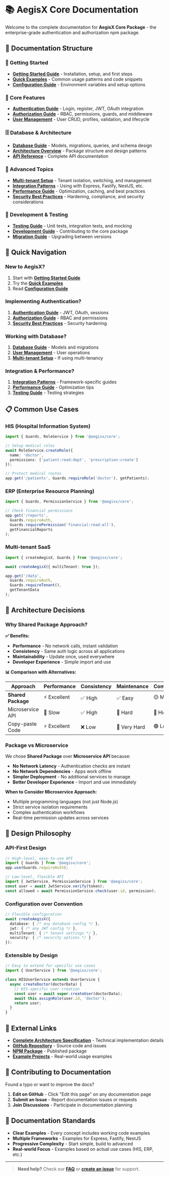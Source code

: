 # 📚 AegisX Core Documentation

Welcome to the complete documentation for **AegisX Core Package** - the enterprise-grade authentication and authorization npm package.

## 📖 **Documentation Structure**

### **🚀 Getting Started**
- **[Getting Started Guide](./getting-started.md)** - Installation, setup, and first steps
- **[Quick Examples](./quick-examples.md)** - Common usage patterns and code snippets
- **[Configuration Guide](./configuration.md)** - Environment variables and setup options

### **🔐 Core Features**
- **[Authentication Guide](./authentication.md)** - Login, register, JWT, OAuth integration
- **[Authorization Guide](./authorization.md)** - RBAC, permissions, guards, and middleware
- **[User Management](./user-management.md)** - User CRUD, profiles, validation, and lifecycle

### **🗄️ Database & Architecture**
- **[Database Guide](./database.md)** - Models, migrations, queries, and schema design
- **[Architecture Overview](./architecture.md)** - Package structure and design patterns
- **[API Reference](./api-reference.md)** - Complete API documentation

### **🏢 Advanced Topics**
- **[Multi-tenant Setup](./multi-tenant.md)** - Tenant isolation, switching, and management
- **[Integration Patterns](./integration.md)** - Using with Express, Fastify, NestJS, etc.
- **[Performance Guide](./performance.md)** - Optimization, caching, and best practices
- **[Security Best Practices](./security.md)** - Hardening, compliance, and security considerations

### **🧪 Development & Testing**
- **[Testing Guide](./testing.md)** - Unit tests, integration tests, and mocking
- **[Development Guide](./development.md)** - Contributing to the core package
- **[Migration Guide](./migration.md)** - Upgrading between versions

## 🎯 **Quick Navigation**

### **New to AegisX?**
1. Start with **[Getting Started Guide](./getting-started.md)**
2. Try the **[Quick Examples](./quick-examples.md)**
3. Read **[Configuration Guide](./configuration.md)**

### **Implementing Authentication?**
1. **[Authentication Guide](./authentication.md)** - JWT, OAuth, sessions
2. **[Authorization Guide](./authorization.md)** - RBAC and permissions
3. **[Security Best Practices](./security.md)** - Security hardening

### **Working with Database?**
1. **[Database Guide](./database.md)** - Models and migrations
2. **[User Management](./user-management.md)** - User operations
3. **[Multi-tenant Setup](./multi-tenant.md)** - If using multi-tenancy

### **Integration & Performance?**
1. **[Integration Patterns](./integration.md)** - Framework-specific guides
2. **[Performance Guide](./performance.md)** - Optimization tips
3. **[Testing Guide](./testing.md)** - Testing strategies

## 📋 **Common Use Cases**

### **HIS (Hospital Information System)**
```typescript
import { Guards, RoleService } from '@aegisx/core';

// Setup medical roles
await RoleService.createRole({
  name: 'doctor',
  permissions: ['patient:read:dept', 'prescription:create']
});

// Protect medical routes
app.get('/patients', Guards.requireRole('doctor'), getPatients);
```

### **ERP (Enterprise Resource Planning)**
```typescript
import { Guards, PermissionService } from '@aegisx/core';

// Check financial permissions
app.get('/reports', 
  Guards.requireAuth,
  Guards.requirePermission('financial:read:all'),
  getFinancialReports
);
```

### **Multi-tenant SaaS**
```typescript
import { createAegisX, Guards } from '@aegisx/core';

await createAegisX({ multiTenant: true });

app.get('/data',
  Guards.requireAuth,
  Guards.requireTenant(),
  getTenantData
);
```

## 🔧 **Architecture Decisions**

### **Why Shared Package Approach?**

**✅ Benefits:**
- **Performance** - No network calls, instant validation
- **Consistency** - Same auth logic across all applications
- **Maintainability** - Update once, used everywhere
- **Developer Experience** - Simple import and use

**📊 Comparison with Alternatives:**

| Approach | Performance | Consistency | Maintenance | Complexity |
|----------|-------------|-------------|-------------|------------|
| **Shared Package** | ⚡ Excellent | ✅ High | ✅ Easy | 🟡 Medium |
| Microservice API | 🐌 Slow | ✅ High | 🔧 Hard | 🔴 High |
| Copy-paste Code | ⚡ Excellent | ❌ Low | 🔴 Very Hard | 🟢 Low |

### **Package vs Microservice**

We chose **Shared Package** over **Microservice API** because:

- **No Network Latency** - Authentication checks are instant
- **No Network Dependencies** - Apps work offline
- **Simpler Deployment** - No additional services to manage
- **Better Developer Experience** - Import and use immediately

**When to Consider Microservice Approach:**
- Multiple programming languages (not just Node.js)
- Strict service isolation requirements
- Complex authentication workflows
- Real-time permission updates across services

## 🎯 **Design Philosophy**

### **API-First Design**
```typescript
// High-level, easy-to-use API
import { Guards } from '@aegisx/core';
app.use(Guards.requireAuth);

// Low-level, flexible API  
import { JwtService, PermissionService } from '@aegisx/core';
const user = await JwtService.verify(token);
const allowed = await PermissionService.check(user.id, permission);
```

### **Configuration over Convention**
```typescript
// Flexible configuration
await createAegisX({
  database: { /* any database config */ },
  jwt: { /* any JWT config */ },
  multiTenant: { /* tenant settings */ },
  security: { /* security options */ }
});
```

### **Extensible by Design**
```typescript
// Easy to extend for specific use cases
import { UserService } from '@aegisx/core';

class HISUserService extends UserService {
  async createDoctor(doctorData) {
    // HIS-specific user creation
    const user = await super.createUser(doctorData);
    await this.assignRole(user.id, 'doctor');
    return user;
  }
}
```

## 🔗 **External Links**

- **[Complete Architecture Specification](../aegisx-core-architecture.yaml)** - Technical implementation details
- **[GitHub Repository](https://github.com/your-org/aegisx-core)** - Source code and issues
- **[NPM Package](https://www.npmjs.com/package/@aegisx/core)** - Published package
- **[Example Projects](../examples/)** - Real-world usage examples

## 🤝 **Contributing to Documentation**

Found a typo or want to improve the docs?

1. **Edit on GitHub** - Click "Edit this page" on any documentation page
2. **Submit an Issue** - Report documentation issues or requests
3. **Join Discussions** - Participate in documentation planning

## 📝 **Documentation Standards**

- **Clear Examples** - Every concept includes working code examples
- **Multiple Frameworks** - Examples for Express, Fastify, NestJS
- **Progressive Complexity** - Start simple, build to advanced
- **Real-world Focus** - Examples based on actual use cases (HIS, ERP, etc.)

---

> **Need help?** Check our **[FAQ](./faq.md)** or **[create an issue](https://github.com/your-org/aegisx-core/issues)** for support. 